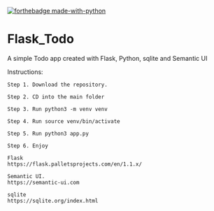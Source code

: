 
[![forthebadge made-with-python](http://ForTheBadge.com/images/badges/made-with-python.svg)](https://www.python.org/)
# Flask_Todo
A simple Todo app created with Flask, Python, sqlite and Semantic UI

Instructions:

```
Step 1. Download the repository.

Step 2. CD into the main folder

Step 3. Run python3 -m venv venv  

Step 4. Run source venv/bin/activate

Step 5. Run python3 app.py

Step 6. Enjoy
```

```
Flask
https://flask.palletsprojects.com/en/1.1.x/

Semantic UI. 
https://semantic-ui.com

sqlite
https://sqlite.org/index.html
```
